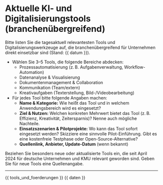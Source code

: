 # Aktuelle KI- und Digitalisierungstools (branchenübergreifend)

Bitte listen Sie die tagesaktuell relevantesten Tools und Digitalisierungswerkzeuge auf,
die branchenübergreifend für Unternehmen direkt einsetzbar sind (Stand: {{ datum }}).

- Wählen Sie 3–5 Tools, die folgende Bereiche abdecken:
  - Prozessautomatisierung (z. B. Aufgabenverwaltung, Workflow-Automation)
  - Datenanalyse & Visualisierung
  - Dokumentenmanagement & Collaboration
  - Kommunikation (Team/extern)
  - Kreativaufgaben (Texterstellung, Bild-/Videobearbeitung)
- Für jedes Tool bitte folgende Angaben machen:
  - **Name & Kategorie:** Wie heißt das Tool und in welchem Anwendungsbereich wird es eingesetzt?
  - **Ziel & Nutzen:** Welchen konkreten Mehrwert bietet das Tool (z. B. Effizienz, Kreativität, Zeitersparnis)? Nenne auch mögliche Nachteile.
  - **Einsatzszenarien & Pilotprojekte:** Wo kann das Tool sofort eingesetzt werden? Skizziere eine sinnvolle Pilot-Einführung. Gibt es eine kostenfreie Testphase oder Open-Source-Alternative?
  - **Quellenlink, Anbieter, Update-Datum** (wenn bekannt)

Beziehen Sie besonders neue oder aktualisierte Tools ein, die seit April 2024 für deutsche Unternehmen und KMU relevant geworden sind. Geben Sie für neue Tools eine Quellenangabe.

---

{{ tools_und_foerderungen }}
{{ daten }}
